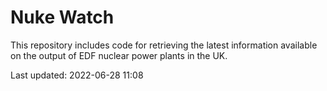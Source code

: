 # Nuke Watch

This repository includes code for retrieving the latest information available on the output of EDF nuclear power plants in the UK.

Last updated: 2022-06-28 11:08